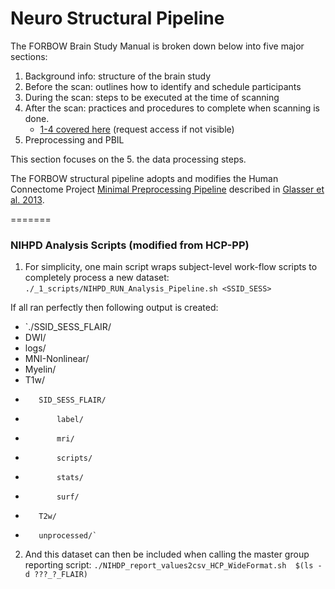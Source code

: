 # Neuro Structural Pipeline

The FORBOW Brain Study Manual is broken down below into five major sections:

1. Background info: structure of the brain study
2. Before the scan: outlines how to identify and schedule participants
3. During the scan: steps to be executed at the time of scanning
4. After the scan: practices and procedures to complete when scanning is done.
    * [1-4 covered here](https://github.com/forbow-lab/documentation-private) (request access if not visible)
6. Preprocessing and PBIL 

This section focuses on the 5. the data processing steps.




The FORBOW structural pipeline adopts and modifies the Human Connectome Project [Minimal Preprocessing Pipeline](https://github.com/Washington-University/HCPpipelines) described in [Glasser et al. 2013](https://pubmed.ncbi.nlm.nih.gov/23668970/).

=======


### NIHPD Analysis Scripts (modified from HCP-PP)

1. For simplicity, one main script wraps subject-level work-flow scripts to completely process a new dataset:
`./_1_scripts/NIHPD_RUN_Analysis_Pipeline.sh <SSID_SESS>`

If all ran perfectly then following output is created: 
- `./SSID_SESS_FLAIR/
-    DWI/
-    logs/
-    MNI-Nonlinear/
-    Myelin/
-    T1w/
-        SID_SESS_FLAIR/
-            label/
-            mri/
-            scripts/
-            stats/
-            surf/
-        T2w/
-        unprocessed/`

2. And this dataset can then be included when calling the master group reporting script:
`./NIHDP_report_values2csv_HCP_WideFormat.sh  $(ls -d ???_?_FLAIR)`

